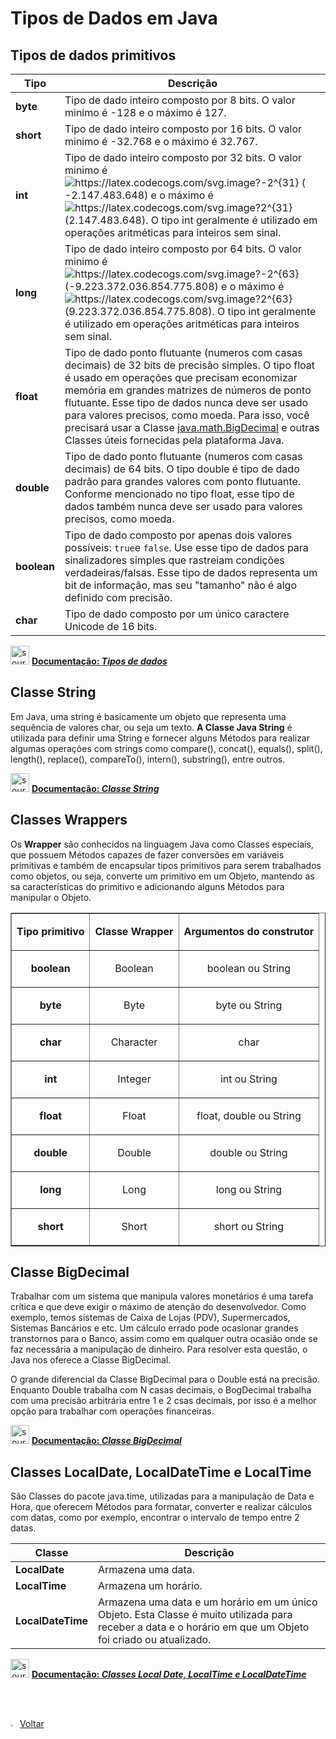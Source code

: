 <h1>Tipos de Dados em Java</h1>

<h2>Tipos de dados primitivos</h2>

| Tipo        | Descrição                                                    |
| ----------- | ------------------------------------------------------------ |
| **byte**    | Tipo de dado inteiro composto por 8 bits. O valor minimo é -128 e o máximo é 127. |
| **short**   | Tipo de dado inteiro composto por 16 bits. O valor minimo é -32.768 e o máximo é 32.767. |
| **int**     | Tipo de dado inteiro composto por 32 bits. O valor minimo é <img src="https://latex.codecogs.com/svg.image?-2^{31}" title="https://latex.codecogs.com/svg.image?-2^{31}" /> ( -2.147.483.648) e o máximo é <img src="https://latex.codecogs.com/svg.image?2^{31}" title="https://latex.codecogs.com/svg.image?2^{31}" /> (2.147.483.648). O tipo int geralmente é utilizado em operações aritméticas para inteiros sem sinal. |
| **long**    | Tipo de dado inteiro composto por 64 bits. O valor minimo é <img src="https://latex.codecogs.com/svg.image?-2^{63}" title="https://latex.codecogs.com/svg.image?-2^{63}" /> (-9.223.372.036.854.775.808) e o máximo é <img src="https://latex.codecogs.com/svg.image?2^{63}" title="https://latex.codecogs.com/svg.image?2^{63}" /> (9.223.372.036.854.775.808). O tipo int geralmente é utilizado em operações aritméticas para inteiros sem sinal. |
| **float**   | Tipo de dado ponto flutuante (numeros com casas decimais) de 32 bits de precisão simples. O tipo float é usado em operações que precisam economizar memória em grandes matrizes de números de ponto flutuante. Esse tipo de dados nunca deve ser usado para valores precisos, como moeda. Para isso, você precisará usar a Classe [java.math.BigDecimal](https://docs.oracle.com/javase/8/docs/api/java/math/BigDecimal.html) e outras Classes úteis fornecidas pela plataforma Java. |
| **double**  | Tipo de dado ponto flutuante (numeros com casas decimais) de 64 bits. O tipo double é tipo de dado padrão para grandes valores com ponto flutuante. Conforme mencionado no tipo float, esse tipo de dados também nunca deve ser usado para valores precisos, como moeda. |
| **boolean** | Tipo de dado composto por apenas dois valores possíveis: `true`e `false`. Use esse tipo de dados para sinalizadores simples que rastreiam condições verdadeiras/falsas. Esse tipo de dados representa um bit de informação, mas seu "tamanho" não é algo definido com precisão. |
| **char**    | Tipo de dado composto por um único caractere Unicode de 16 bits. |

<div align="left"><img src="https://i.imgur.com/JSfXyzm.png" title="source: imgur.com" width="30px"/> <a href="https://docs.oracle.com/javase/tutorial/java/nutsandbolts/datatypes.html" target="_blank"><b>Documentação: <i>Tipos de dados</i></b></a>

<h2>Classe String</h2>

Em Java, uma string é basicamente um objeto que representa uma sequência de valores char, ou seja um texto. **A Classe Java String** é utilizada para definir uma String e fornecer alguns Métodos para realizar algumas operações com strings como compare(), concat(), equals(), split(), length(), replace(), compareTo(), intern(), substring(), entre outros.

<div align="left"><img src="https://i.imgur.com/JSfXyzm.png" title="source: imgur.com" width="30px"/> <a href="https://docs.oracle.com/javase/7/docs/api/java/lang/String.html" target="_blank"><b>Documentação: <i>Classe String</i></b></a>
  
<h2>Classes Wrappers</h2>

Os **Wrapper** são conhecidos na linguagem Java como Classes especiais, que possuem  Métodos capazes de fazer conversões em variáveis primitivas e também de encapsular tipos primitivos para serem trabalhados como objetos, ou  seja, converte um primitivo em um Objeto, mantendo as sa características do primitivo e adicionando alguns Métodos para manipular o Objeto. 

<table border="1" cellpadding="0" cellspacing="0">
		<tr>
			<td>
				<p align="center">
					<strong>Tipo primitivo</strong>
				</p>
			</td>
			<td>
				<p align="center">
					<strong>Classe Wrapper</strong>
				</p>
			</td>
			<td>
				<p align="center">
					<strong>Argumentos do construtor</strong>
				</p>
			</td>
		</tr>
		<tr>
			<td>
				<p align="center">
					<strong>boolean</strong>
				</p>
			</td>
			<td>
				<p align="center">
					Boolean
				</p>
			</td>
			<td>
				<p align="center">
					boolean ou String
				</p>
			</td>
		</tr>
		<tr>
			<td>
				<p align="center">
					<strong>byte</strong>
				</p>
			</td>
			<td>
				<p align="center">
					Byte
				</p>
			</td>
			<td>
				<p align="center">
					byte ou String
				</p>
			</td>
		</tr>
		<tr>
			<td>
				<p align="center">
					<strong>char</strong>
				</p>
			</td>
			<td>
				<p align="center">
					Character
				</p>
			</td>
			<td>
				<p align="center">
					char
				</p>
			</td>
		</tr>
		<tr>
			<td>
				<p align="center">
					<strong>int</strong>
				</p>
			</td>
			<td>
				<p align="center">
					Integer
				</p>
			</td>
			<td>
				<p align="center">
					int ou String
				</p>
			</td>
		</tr>
		<tr>
			<td>
				<p align="center">
					<strong>float</strong>
				</p>
			</td>
			<td>
				<p align="center">
					Float
				</p>
			</td>
			<td>
				<p align="center">
					float, double ou String
				</p>
			</td>
		</tr>
		<tr>
			<td>
				<p align="center">
					<strong>double</strong>
				</p>
			</td>
			<td>
				<p align="center">
					Double
				</p>
			</td>
			<td>
				<p align="center">
					double ou String
				</p>
			</td>
		</tr>
		<tr>
			<td>
				<p align="center">
					<strong>long</strong>
				</p>
			</td>
			<td>
				<p align="center">
					Long
				</p>
			</td>
			<td>
				<p align="center">
					long ou String
				</p>
			</td>
		</tr>
		<tr>
			<td>
				<p align="center">
					<strong>short</strong>
				</p>
			</td>
			<td>
				<p align="center">
					Short
				</p>
			</td>
			<td>
				<p align="center">
					short ou String
				</p>
			</td>
		</tr>
</table>
  
<h2>Classe BigDecimal</h2>

Trabalhar com um sistema que manipula valores  monetários é uma tarefa crítica e que deve exigir o máximo de atenção do desenvolvedor. Como exemplo, temos sistemas de Caixa de Lojas (PDV),  Supermercados, Sistemas Bancários e etc. Um cálculo errado pode ocasionar grandes transtornos para o Banco, assim como em qualquer outra ocasião onde se faz necessária a manipulação de dinheiro. Para resolver esta questão, o Java nos oferece a Classe BigDecimal.

O grande diferencial da Classe BigDecimal para o Double está na precisão. Enquanto Double trabalha com N casas decimais, o BogDecimal trabalha com uma precisão arbitrária entre 1 e 2 csas decimais, por isso é a melhor opção para trabalhar com operações financeiras.

<div align="left"><img src="https://i.imgur.com/JSfXyzm.png" title="source: imgur.com" width="30px"/> <a href="https://docs.oracle.com/javase/7/docs/api/java/math/BigDecimal.html" target="_blank"><b>Documentação: <i>Classe BigDecimal</i></b></a>
  
<h2>Classes LocalDate, LocalDateTime e LocalTime</h2>

São Classes do pacote java.time, utilizadas para a manipulação de Data e Hora, que oferecem Métodos para formatar, converter e realizar cálculos com datas, como por exemplo, encontrar o intervalo de tempo entre 2 datas.

| Classe            | Descrição                                                    |
| ----------------- | ------------------------------------------------------------ |
| **LocalDate**     | Armazena uma data.                                           |
| **LocalTime**     | Armazena um horário.                                         |
| **LocalDateTime** | Armazena uma data e um horário em um único Objeto. Esta Classe é muito utilizada para receber a data e o horário em que um Objeto foi criado ou atualizado. |

<div align="left"><img src="https://i.imgur.com/JSfXyzm.png" title="source: imgur.com" width="30px"/> <a href="https://docs.oracle.com/javase/8/docs/api/java/time/package-summary.html" target="_blank"><b>Documentação: <i>Classes Local Date, LocalTime e LocalDateTime</i></b></a>

<br /><br />
	

<div align="left"><a href="README.md"><img src="https://i.imgur.com/XMgF3gl.png" title="source: imgur.com" width="3%"/>Voltar</a></div

